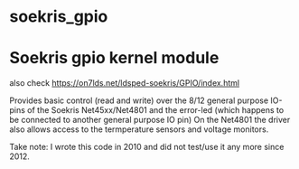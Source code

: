# soekris_gpio

# Soekris gpio kernel module
also check https://on7lds.net/ldsped-soekris/GPIO/index.html

Provides basic control (read and write) over the 8/12 general purpose IO-pins of the Soekris Net45xx/Net4801 and the error-led (which happens to be connected to another general purpose IO pin)
On the Net4801 the driver also allows access to the termperature sensors and voltage monitors.

Take note: I wrote this code in 2010 and did not test/use it any more since 2012.

